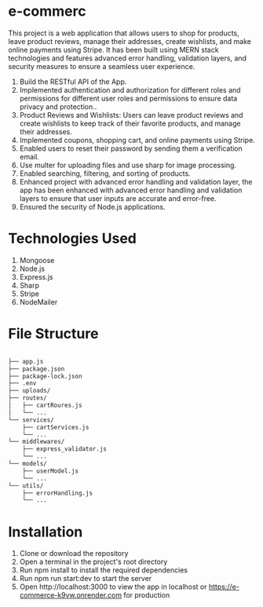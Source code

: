 # e-commerc
This project is a web application that allows users to shop for products, leave product reviews, manage their addresses, create wishlists, and make online payments using Stripe. It has been built using MERN stack technologies and features advanced error handling, validation layers, and security measures to ensure a seamless user experience.


1. Build the RESTful API of the App.
2. Implemented authentication and authorization for different roles and permissions for different user roles and permissions to ensure data privacy and protection..
4. Product Reviews and Wishlists: Users can leave product reviews and create wishlists to keep track of their favorite products, and manage their addresses.
5. Implemented coupons, shopping cart, and online payments using Stripe.
6. Enabled users to reset their password by sending them a verification email.
7. Use multer for uploading files and use sharp for image processing.
8. Enabled searching, filtering, and sorting of products.
9. Enhanced project with advanced error handling and validation layer, the app has been enhanced with advanced error handling and validation layers to ensure that user inputs are accurate and error-free.
10. Ensured the security of Node.js applications.


# Technologies Used
1. Mongoose
2. Node.js
3. Express.js
4. Sharp
5. Stripe
7. NodeMailer


# File Structure

```bash

├── app.js  
├── package.json
├── package-lock.json
├── .env
├── uploads/
├── routes/
│   ├── cartRoures.js
│   └── ...
└── services/
    ├── cartServices.js
    └── ...
└── middlewares/
    ├── express_validator.js
    └── ...
└── models/
    ├── userModel.js
    └── ...
└── utils/
    ├── errorHandling.js
    └── ...
```


# Installation
1. Clone or download the repository
2. Open a terminal in the project's root directory
3. Run npm install to install the required dependencies
4. Run npm run start:dev to start the server
5. Open http://localhost:3000 to view the app in localhost or https://e-commerce-k9vw.onrender.com for production

